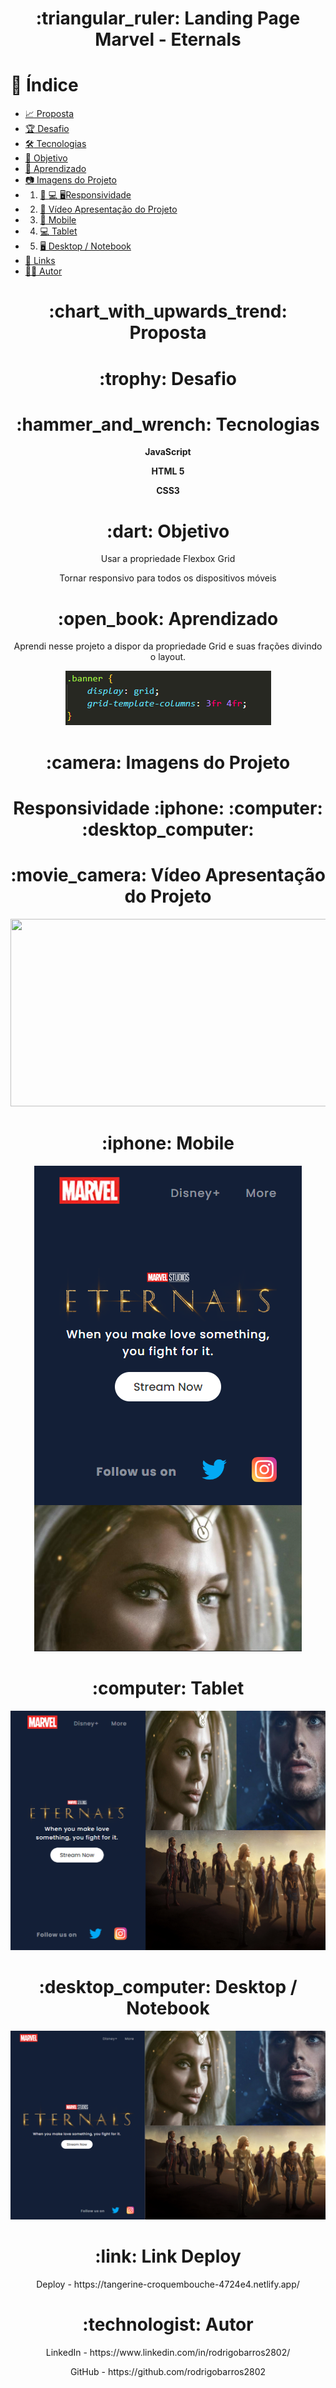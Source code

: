 <h1 align="center">:triangular_ruler: Landing Page Marvel - Eternals</h1>

# :memo: Índice
* [:chart_with_upwards_trend: Proposta](https://github.com/rodrigobarros2802/landingpage-eternals-responsive#chart_with_upwards_trend-proposta)
* [:trophy: Desafio](https://github.com/rodrigobarros2802/landingpage-eternals-responsive#trophy-desafio)
* [:hammer_and_wrench: Tecnologias](https://github.com/rodrigobarros2802/landingpage-eternals-responsive#hammer_and_wrench-tecnologias)
* [:dart: Objetivo](https://github.com/rodrigobarros2802/landingpage-eternals-responsive#dart-objetivo)
* [:open_book: Aprendizado](https://github.com/rodrigobarros2802/landingpage-eternals-responsive#open_book-aprendizado)
* [:camera: Imagens do Projeto](https://github.com/rodrigobarros2802/landingpage-eternals-responsive#camera-imagens-do-projeto)
* 1. [:iphone: :computer: :desktop_computer:Responsividade](https://github.com/rodrigobarros2802/landingpage-eternals-responsive/edit/master/README.md#responsividade-iphone-computer-desktop_computer)
* 2. [:movie_camera: Vídeo Apresentação do Projeto](https://github.com/rodrigobarros2802/landingpage-eternals-responsive/edit/master/README.md#movie_camera-v%C3%ADdeo-apresenta%C3%A7%C3%A3o-do-projeto)
* 3. [:iphone: Mobile](https://github.com/rodrigobarros2802/landingpage-eternals-responsive/edit/master/README.md#iphone-mobile)
* 4. [:computer: Tablet](https://github.com/rodrigobarros2802/landingpage-eternals-responsive/edit/master/README.md#computer-tablet)
* 5. [:desktop_computer: Desktop / Notebook](https://github.com/rodrigobarros2802/landingpage-eternals-responsive/edit/master/README.md#desktop_computer-desktop--notebook)
* [:link: Links](https://github.com/rodrigobarros2802/landingpage-eternals-responsive#link-links)
* [:technologist: Autor](https://github.com/rodrigobarros2802/landingpage-eternals-responsive#technologist-autor)

<h1 align="center">:chart_with_upwards_trend: Proposta</h1>
<p align="center"></p>

<h1 align="center">:trophy: Desafio</h1>
<p align="center"></p>

<h1 align="center">:hammer_and_wrench: Tecnologias</h1>
<p align="center"><strong>JavaScript</strong></p>
<p align="center"><strong>HTML 5</strong></p>
<p align="center"><strong>CSS3</strong></p>

<h1 align="center">:dart: Objetivo</h1>
<p align="center">Usar a propriedade Flexbox Grid</p>
<p align="center">Tornar responsivo para todos os dispositivos móveis</p>

<h1 align="center">:open_book: Aprendizado</h1>
<p align="center">Aprendi nesse projeto a dispor da propriedade Grid e suas frações divindo o layout.</p>
<p align="center"><img src="assets/img/aprendizado.png"></p>

<h1 align="center">:camera: Imagens do Projeto</h1>
<h1 align="center">Responsividade :iphone: :computer: :desktop_computer:</h1>

<h1 align="center">:movie_camera: Vídeo Apresentação do Projeto</h1>
<p align="center">
<img width="600" height="300" src="assets/img/gif-apresentacao.gif">
</p>

<h1 align="center">:iphone: Mobile</h1>
<p align="center"><img src="assets/img/print mobile.png"></p>

<h1 align="center">:computer: Tablet</h1>
<p align="center"><img src="assets/img/print tablet.png"></p>

<h1 align="center">:desktop_computer: Desktop / Notebook</h1>
<p align="center"><img src="assets/img/print desktop.png"></p>

<h1 align="center">:link: Link Deploy</h1>
<p align="center">Deploy - https://tangerine-croquembouche-4724e4.netlify.app/</p> 

<h1 align="center">:technologist: Autor</h1>

<p align="center">LinkedIn - https://www.linkedin.com/in/rodrigobarros2802/</p>

<p align="center">GitHub - https://github.com/rodrigobarros2802</p> 
